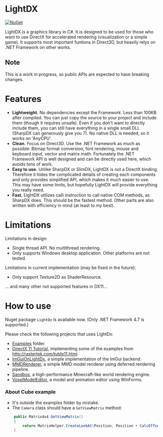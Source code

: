 # LightDX
[![NuGet](https://img.shields.io/nuget/v/LightDx.svg)](https://www.nuget.org/packages/LightDx/)

LightDX is a graphics library in C#. It is designed to be used for those who want
to use DirectX for accelerated rendering (visualization or a simple game). It supports
most important funtions in Direct3D, but heavily relys on .NET Framework on other works.

## **Note**
This is a work in progress, so public APIs are expected to have breaking changes.

# Features
* **Lightweight.**
No dependencies except the Framework. Less than 100KB after compiled. You can just
copy the source to your project and include them (though it requires unsafe). Even
if you don't want to directly include them, you can still have everything in a
single small DLL (SharpDX can generously give you 7). No native DLL is needed, so it
works on 'AnyCPU'.
* **Clean.**
Focus on Direct3D. Use the .NET Framework as much as possible: Bitmap format
conversion, font rendering, mouse and keyboard input, vector and matrix math.
Fortunately the .NET Framework API is well designed and can be directly used here,
which avoids tons of work.
* **Easy to use.**
Unlike SharpDX or SlimDX, LightDX is not a DirectX binding. Therefore it hides
the complicated details of creating each components and only provides simplified
API, which makes it much easier to use. This may have some limits, but hopefully 
LightDX will provide everything you really need.
* **Fast.**
LightDX utilizes calli instruction to call native COM methods, as
SharpDX does. This should be the fastest method. Other parts are also written with
efficiency in mind (at least to my best).

# Limitations
Limitations in design:
* Single thread API. No multithread rendering.
* Only supports Windows desktop application. Other platforms are not tested.

Limitations in current implementation (may be fixed in the future):
* Only support Texture2D as ShaderResource.

... and many other not supported features in DX11...

# How to use
Nuget package ```LightDx``` is available now. (Only .NET Framework 4.7 is supported.)

Please check the following projects that uses LightDx:
* [Examples](Examples) folder.
* [DirectX 11 Tutorial](https://github.com/acaly/LightDx.DirectX11Tutorials), implementing 
some of the examples from http://rastertek.com/tutdx11.html.
* [ImGuiOnLightDx](https://github.com/acaly/ImGuiOnLightDx), a simple implementation of 
the ImGui backend.
* [MMDRenderer](https://github.com/acaly/MMDRenderer), a simple MMD model renderer using 
deferred rendering pipeline.
* [Sandbox](https://github.com/acaly/Sandbox), a high-performance Minecraft-like world 
rendering engine.
* [VoxelModelEditor](https://github.com/acaly/VoxelModelEditor), a model and animation 
editor using WinForms.

### About Cube example

* It's outside the examples folder by mistake.
* The `Camera` class should have a `GetViewMatrix` method:

```c#
    public Matrix4x4 GetViewMatrix()
    {
        return MatrixHelper.CreateLookAt(Position, Position + CalcOffset(), Vector3.UnitZ).Transpose();
    }
```
